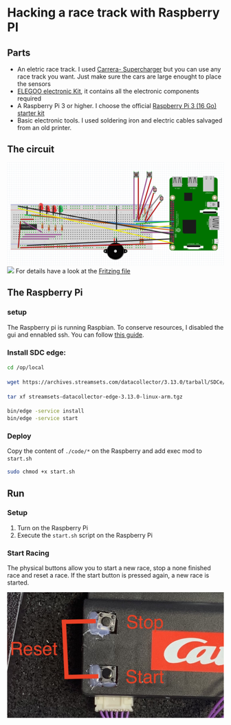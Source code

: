 # Hacking a race track with Raspberry PI

## Parts

* An eletric race track. I used [Carrera- Supercharger](https://www.amazon.fr/Carrera-20062498-Carrera-Supercharger-Color%C3%A9/dp/B07PRBYDBF/ref=sr_1_fkmr0_1?__mk_fr_FR=%C3%85M%C3%85%C5%BD%C3%95%C3%91&crid=2S0ZHT9TBJ24D&keywords=carrera+go+supercharger&qid=1579268316&sprefix=carrera+go+supper%2Caps%2C142&sr=8-1-fkmr0) but you can use any race track you want. Just make sure the cars are large enought to place the sensors
* [ELEGOO electronic Kit](https://www.amazon.fr/gp/product/B01N0D3KTP/ref=ppx_yo_dt_b_asin_title_o06_s01?ie=UTF8&psc=1), it contains all the electronic components required
* A Raspberry Pi 3 or higher. I choose the official [Raspberry Pi 3 (16 Go) starter kit](https://www.amazon.fr/gp/product/B01CI5879A/ref=ppx_yo_dt_b_asin_title_o06_s00?ie=UTF8&psc=1)
* Basic electronic tools. I used soldering iron and electric cables salvaged from an old printer.

## The circuit

![](./extra/schema.png)
![](./extra/IMG_1577.jpg)
For details have a look at the [Fritzing file](./extra/racing_car.fzz) 

## The Raspberry Pi

### setup

The Raspberry pi is running Raspbian. To conserve resources, I disabled the gui and ennabled ssh. You can follow [this guide](https://www.digikey.com/en/maker/blogs/2018/how-to-boot-to-command-line-and-ssh-on-raspberry-pi).

### Install SDC edge:

```bash
cd /op/local

wget https://archives.streamsets.com/datacollector/3.13.0/tarball/SDCe/streamsets-datacollector-edge-3.13.0-linux-arm.tgz

tar xf streamsets-datacollector-edge-3.13.0-linux-arm.tgz

bin/edge -service install
bin/edge -service start
```

### Deploy

Copy the content of `./code/*` on the Raspberry and add exec mod to `start.sh`

```bash
sudo chmod +x start.sh
```

## Run

### Setup

1. Turn on the Raspberry Pi
2. Execute the `start.sh` script on the Raspberry Pi

### Start Racing

The physical buttons allow you to start a new race, stop a none finished race and reset a race. If the start button is pressed again, a new race is started.

![](./extra/buttons.jpg)


